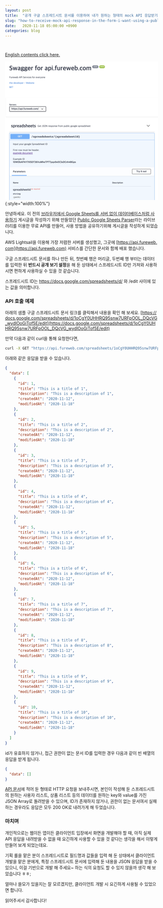 ```yaml
---
layout: post
title:  "공개 구글 스프레드시트 문서를 이용하여 내가 원하는 형태의 mock API 응답받기"
slug: "how-to-receive-mock-api-response-in-the-form-i-want-using-a-public-google-spreadsheet-document"
date:   2020-11-18 05:00:00 +0900
categories: blog
---
```

<style>a, li { word-break: break-all; }</style>

<!-- Global site tag (gtag.js) - Google Analytics -->
<script async src="https://www.googletagmanager.com/gtag/js?id=UA-121955159-1"></script>
<script>
  window.dataLayer = window.dataLayer || [];
  function gtag(){dataLayer.push(arguments);}
  gtag('js', new Date());

  gtag('config', 'UA-121955159-1');
</script>
<script async src="//pagead2.googlesyndication.com/pagead/js/adsbygoogle.js"></script>
<!-- fureweb-github -->
<ins class="adsbygoogle"
     style="display:block"
     data-ad-client="ca-pub-6234418861743010"
     data-ad-slot="8427857156"
     data-ad-format="auto"></ins>
<script>
(adsbygoogle = window.adsbygoogle || []).push({});
</script>

<div class="fb-like" data-href="https://fureweb-com.github.io{{page.url}}" data-layout="button_count" data-action="like" data-size="small" data-show-faces="true" data-share="true"></div>
<br>

[English contents click here.](https://fureweb-com.github.io/blog/2020/11/17/how-to-receive-mock-api-response-in-the-form-i-want-using-a-public-google-spreadsheet-document.html)

![api.fureweb.com](/assets/img/posts/20201118-api-fureweb-com.png){:style="width:100%"}

안녕하세요. 이 전의 [브라우저에서 Google Sheets를 서버 없이 데이터베이스처럼 사용하기](https://fureweb-com.github.io/blog/2020/11/16/using-google-sheets-as-a-database-without-a-server-in-the-browser.html) 게시글을 작성하기 위해 만들었던 [Public Google Sheets Parser](https://www.npmjs.com/package/public-google-sheets-parser)라는 라이브러리를 이용한 무료 API를 만들어, 사용 방법을 공유하기위해 게시글을 작성하게 되었습니다.

AWS Lightsail을 이용해 가장 저렴한 서버를 생성했고, 그곳에 [https://api.fureweb.com](https://api.fureweb.com) 서비스를 간단한 문서와 함께 배포 했습니다.

구글 스프레드시트 문서를 하나 만든 뒤, 첫번째 행은 머리글, 두번째 행 부터는 데이터를 입력한 뒤 **반드시 공개 보기 설정**을 해 둔 상태에서 스프레드시트 ID만 가져와 사용하시면 편하게 사용하실 수 있을 것 같습니다.

스프레드시트 ID는 https://docs.google.com/spreadsheets/d/ 와 /edit 사이에 있는 값을 의미합니다.

### API 호출 예제

아래의 샘플 구글 스프레드시트 문서 링크를 클릭해서 내용을 확인 해 보세요.
[https://docs.google.com/spreadsheets/d/1oCgY0UHHRQ95snw7URFpOOL_DQcVG_wydlOoGiTof5E/edit](https://docs.google.com/spreadsheets/d/1oCgY0UHHRQ95snw7URFpOOL_DQcVG_wydlOoGiTof5E/edit)

만약 다음과 같이 curl을 통해 요청한다면,
```sh
curl -X GET "https://api.fureweb.com/spreadsheets/1oCgY0UHHRQ95snw7URFpOOL_DQcVG_wydlOoGiTof5E" -H "accept: */*"
```

아래와 같은 응답을 받을 수 있습니다.
```json
{
  "data": [
    {
      "id": 1,
      "title": "This is a title of 1",
      "description": "This is a description of 1",
      "createdAt": "2020-11-12",
      "modifiedAt": "2020-11-18"
    },
    {
      "id": 2,
      "title": "This is a title of 2",
      "description": "This is a description of 2",
      "createdAt": "2020-11-12",
      "modifiedAt": "2020-11-18"
    },
    {
      "id": 3,
      "title": "This is a title of 3",
      "description": "This is a description of 3",
      "createdAt": "2020-11-12",
      "modifiedAt": "2020-11-18"
    },
    {
      "id": 4,
      "title": "This is a title of 4",
      "description": "This is a description of 4",
      "createdAt": "2020-11-12",
      "modifiedAt": "2020-11-18"
    },
    {
      "id": 5,
      "title": "This is a title of 5",
      "description": "This is a description of 5",
      "createdAt": "2020-11-12",
      "modifiedAt": "2020-11-18"
    },
    {
      "id": 6,
      "title": "This is a title of 6",
      "description": "This is a description of 6",
      "createdAt": "2020-11-12",
      "modifiedAt": "2020-11-18"
    },
    {
      "id": 7,
      "title": "This is a title of 7",
      "description": "This is a description of 7",
      "createdAt": "2020-11-12",
      "modifiedAt": "2020-11-18"
    },
    {
      "id": 8,
      "title": "This is a title of 8",
      "description": "This is a description of 8",
      "createdAt": "2020-11-12",
      "modifiedAt": "2020-11-18"
    },
    {
      "id": 9,
      "title": "This is a title of 9",
      "description": "This is a description of 9",
      "createdAt": "2020-11-12",
      "modifiedAt": "2020-11-18"
    },
    {
      "id": 10,
      "title": "This is a title of 10",
      "description": "This is a description of 10",
      "createdAt": "2020-11-12",
      "modifiedAt": "2020-11-18"
    }
  ]
}
```

id가 유효하지 않거나, 접근 권한이 없는 문서 ID를 입력한 경우 다음과 같이 빈 배열의 응답을 받게 됩니다.
```json
{
  "data": []
}
```

[API 문서](https://api.fureweb.com)에 적어 둔 형태로 HTTP 요청을 보내주시면, 본인이 작성해 둔 스프레드시트의 원하는 사용자 리스트, 상품 리스트 등의 데이터를 원하는 key와 value를 가진 JSON Array로 돌려받을 수 있으며, ID가 존재하지 않거나, 권한이 없는 문서여서 실패하는 경우라도 응답은 모두 200 OK로 내려가게 해 두었습니다.


### 마치며

개인적으로는 웹이든 앱이든 클라이언트 입장에서 화면을 개발해야 할 때, 아직 실제 API 응답을 내려받을 수 없을 때 요긴하게 사용할 수 있을 것 같다는 생각을 해서 이렇게 만들어 보게 되었는데요.

기획 롤을 맡은 분이 스프레드시트로 필드명과 값들을 입력 해 둔 상태에서 클라이언트 개발을 맡은 분에게, 특정 스프레드시트 문서에 입력해 둔 내용을 JSON 응답을 받을 수 있으니, 이걸 기반으로 개발 해 주세요~ 하는 식의 요청도 할 수 있지 않을까 생각 해 보았습니다 ㅎㅎ;

얼마나 쓸모가 있을지는 잘 모르겠지만, 클라이언트 개발 시 요긴하게 사용될 수 있었으면 합니다.

읽어주셔서 감사합니다!

<div class="fb-comments" data-href="https://fureweb-com.github.io{{page.url}}" data-width="100%" data-numposts="10"></div>

<div id="fb-root"></div>
<script>(function(d, s, id) {
  var js, fjs = d.getElementsByTagName(s)[0];
  if (d.getElementById(id)) return;
  js = d.createElement(s); js.id = id;
  js.src = "//connect.facebook.net/ko_KR/sdk.js#xfbml=1&version=v2.10&appId=403216550080274";
  fjs.parentNode.insertBefore(js, fjs);
}(document, 'script', 'facebook-jssdk'));</script>
